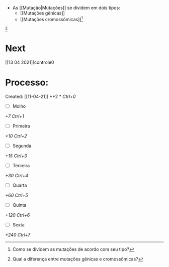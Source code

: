 + As [[Mutação|Mutações]] se dividem em dois tipos:
	+ [[Mutações gênicas]]
	+ [[Mutações cromossômicas]][^519973]

[^519973]: Como se dividem as mutações de acordo com seu tipo?

[^997079]

[^997079]: Qual a diferença entre mutações gênicas e cromossômicas?

# Next
[[13 04 2021]]controle0
# Processo:
Created: [[11-04-21]]
*+2 *  *Ctrl+0*
- [ ] Molho  

*+7*  *Ctrl+1*

- [ ] Primeira 

*+10*  *Ctrl+2*

- [ ] Segunda

*+15*  *Ctrl+3*

- [ ] Terceira 

*+30*  *Ctrl+4*

- [ ] Quarta 

*+60*  *Ctrl+5*

- [ ] Quinta 

*+120*  *Ctrl+6*

- [ ] Sexta 

*+240*  *Ctrl+7*


